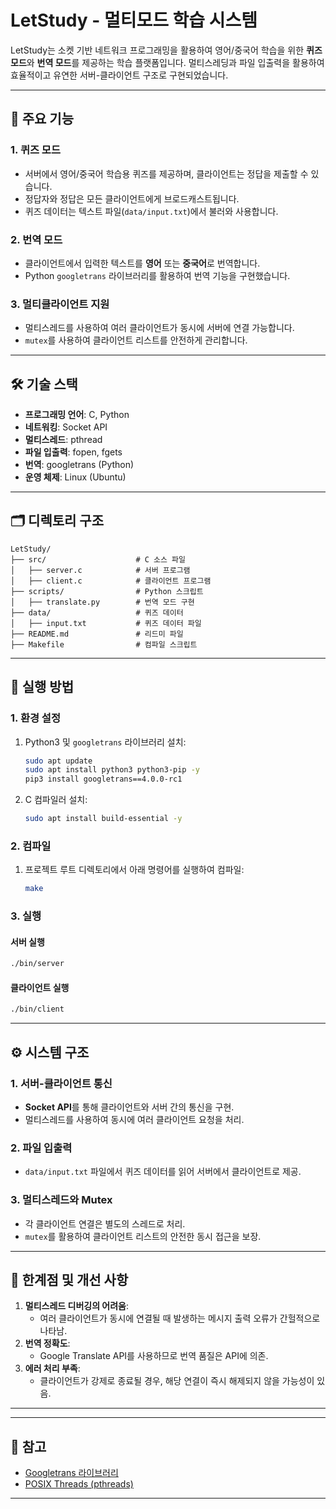 

# LetStudy - 멀티모드 학습 시스템

LetStudy는 소켓 기반 네트워크 프로그래밍을 활용하여 영어/중국어 학습을 위한 **퀴즈 모드**와 **번역 모드**를 제공하는 학습 플랫폼입니다. 멀티스레딩과 파일 입출력을 활용하여 효율적이고 유연한 서버-클라이언트 구조로 구현되었습니다.

---

## 📜 주요 기능
### 1. 퀴즈 모드
- 서버에서 영어/중국어 학습용 퀴즈를 제공하며, 클라이언트는 정답을 제출할 수 있습니다.
- 정답자와 정답은 모든 클라이언트에게 브로드캐스트됩니다.
- 퀴즈 데이터는 텍스트 파일(`data/input.txt`)에서 불러와 사용합니다.

### 2. 번역 모드
- 클라이언트에서 입력한 텍스트를 **영어** 또는 **중국어**로 번역합니다.
- Python `googletrans` 라이브러리를 활용하여 번역 기능을 구현했습니다.

### 3. 멀티클라이언트 지원
- 멀티스레드를 사용하여 여러 클라이언트가 동시에 서버에 연결 가능합니다.
- `mutex`를 사용하여 클라이언트 리스트를 안전하게 관리합니다.

---

## 🛠️ 기술 스택
- **프로그래밍 언어**: C, Python
- **네트워킹**: Socket API
- **멀티스레드**: pthread
- **파일 입출력**: fopen, fgets
- **번역**: googletrans (Python)
- **운영 체제**: Linux (Ubuntu)

---

## 🗂️ 디렉토리 구조
```
LetStudy/
├── src/                    # C 소스 파일
│   ├── server.c            # 서버 프로그램
│   ├── client.c            # 클라이언트 프로그램
├── scripts/                # Python 스크립트
│   ├── translate.py        # 번역 모드 구현
├── data/                   # 퀴즈 데이터
│   ├── input.txt           # 퀴즈 데이터 파일
├── README.md               # 리드미 파일
├── Makefile                # 컴파일 스크립트
```

---

## 🚀 실행 방법

### 1. 환경 설정
1. Python3 및 `googletrans` 라이브러리 설치:
   ```bash
   sudo apt update
   sudo apt install python3 python3-pip -y
   pip3 install googletrans==4.0.0-rc1
   ```
2. C 컴파일러 설치:
   ```bash
   sudo apt install build-essential -y
   ```

### 2. 컴파일
1. 프로젝트 루트 디렉토리에서 아래 명령어를 실행하여 컴파일:
   ```bash
   make
   ```

### 3. 실행
#### 서버 실행
```bash
./bin/server
```

#### 클라이언트 실행
```bash
./bin/client
```

---

## ⚙️ 시스템 구조
### 1. 서버-클라이언트 통신
- **Socket API**를 통해 클라이언트와 서버 간의 통신을 구현.
- 멀티스레드를 사용하여 동시에 여러 클라이언트 요청을 처리.

### 2. 파일 입출력
- `data/input.txt` 파일에서 퀴즈 데이터를 읽어 서버에서 클라이언트로 제공.

### 3. 멀티스레드와 Mutex
- 각 클라이언트 연결은 별도의 스레드로 처리.
- `mutex`를 활용하여 클라이언트 리스트의 안전한 동시 접근을 보장.

---

## 🧐 한계점 및 개선 사항
1. **멀티스레드 디버깅의 어려움**:
   - 여러 클라이언트가 동시에 연결될 때 발생하는 메시지 출력 오류가 간헐적으로 나타남.
2. **번역 정확도**:
   - Google Translate API를 사용하므로 번역 품질은 API에 의존.
3. **에러 처리 부족**:
   - 클라이언트가 강제로 종료될 경우, 해당 연결이 즉시 해제되지 않을 가능성이 있음.

---


---

## 📌 참고
- [Googletrans 라이브러리](https://github.com/ssut/py-googletrans)
- [POSIX Threads (pthreads)](https://man7.org/linux/man-pages/man7/pthreads.7.html)

---
